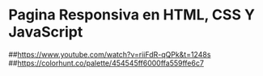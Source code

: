 # Pagina Responsiva en HTML, CSS Y JavaScript
##https://www.youtube.com/watch?v=riiFdR-qQPk&t=1248s
##https://colorhunt.co/palette/454545ff6000ffa559ffe6c7
